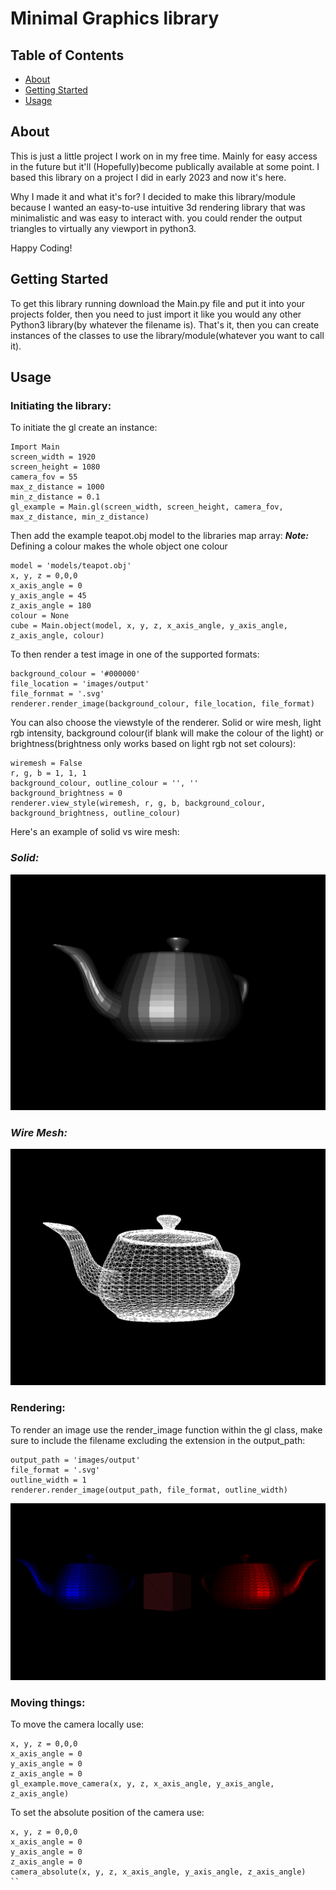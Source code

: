 # Minimal Graphics library

## Table of Contents

+ [About](#about)
+ [Getting Started](#getting_started)
+ [Usage](#usage)

## <a name = "about">About</a>

 This is just a little project I work on
 in my free time. Mainly for easy access
 in the future but it'll (Hopefully)become
 publically available at some point. I
 based this library on a project I did
 in early 2023 and now it's here.

 Why I made it and what it's for?
 I decided to make this library/module
 because I wanted an easy-to-use
 intuitive 3d rendering library that
 was minimalistic and was easy to
 interact with. you could render the
 output triangles to virtually any
 viewport in python3.

 Happy Coding!

## <a name = "getting_started">Getting Started</a>

To get this library running download the Main.py file and put it into your projects folder, then you need to just import it like you would any other Python3 library(by whatever the filename is). That's it, then you can create instances of the classes to use the library/module(whatever you want to call it).

## <a name = "usage">Usage</a>

### Initiating the library:

To initiate the gl create an instance:

```
Import Main  
screen_width = 1920  
screen_height = 1080  
camera_fov = 55 
max_z_distance = 1000  
min_z_distance = 0.1  
gl_example = Main.gl(screen_width, screen_height, camera_fov, max_z_distance, min_z_distance)
```

Then add the example teapot.obj model to the libraries map array:
***Note:*** Defining a colour makes the whole object one colour

```
model = 'models/teapot.obj'  
x, y, z = 0,0,0  
x_axis_angle = 0  
y_axis_angle = 45  
z_axis_angle = 180  
colour = None  
cube = Main.object(model, x, y, z, x_axis_angle, y_axis_angle, z_axis_angle, colour)  
```

To then render a test image in one of the supported formats:

```
background_colour = '#000000'  
file_location = 'images/output'  
file_fornmat = '.svg'  
renderer.render_image(background_colour, file_location, file_format)  
```

You can also choose the viewstyle of the renderer. Solid or wire mesh, light rgb intensity, background colour(if blank will make the colour of the light) or brightness(brightness only works based on light rgb not set colours):

```
wiremesh = False
r, g, b = 1, 1, 1
background_colour, outline_colour = '', ''
background_brightness = 0
renderer.view_style(wiremesh, r, g, b, background_colour, background_brightness, outline_colour)
```

Here's an example of solid vs wire mesh:

### *Solid:*

![Shaded Utah Teapot](images/shaded_utah_teapot.png)

### *Wire Mesh:*

![Wire Mesh Utah Teapot](images/wiremesh_utah_teapot.png)

### Rendering:

To render an image use the render_image function within the gl class, make sure to include the filename excluding the extension in the output_path:

```
output_path = 'images/output'
file_format = '.svg'
outline_width = 1
renderer.render_image(output_path, file_format, outline_width)
```

![Simple scene rendered to the .svg format](images/output.svg)

### Moving things:

To move the camera locally use:

```
x, y, z = 0,0,0  
x_axis_angle = 0   
y_axis_angle = 0  
z_axis_angle = 0  
gl_example.move_camera(x, y, z, x_axis_angle, y_axis_angle, z_axis_angle)  
```

To set the absolute position of the camera use:

```
x, y, z = 0,0,0  
x_axis_angle = 0   
y_axis_angle = 0  
z_axis_angle = 0  
camera_absolute(x, y, z, x_axis_angle, y_axis_angle, z_axis_angle)  
``
